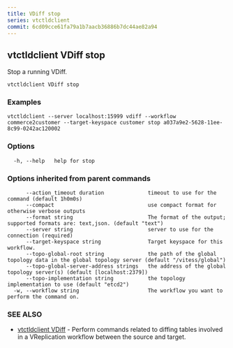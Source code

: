 ```yaml
---
title: VDiff stop
series: vtctldclient
commit: 6cd09cce61fa79a1b7aacb36886b7dc44ae82a94
---
```

## vtctldclient VDiff stop

Stop a running VDiff.

```
vtctldclient VDiff stop
```

### Examples

```
vtctldclient --server localhost:15999 vdiff --workflow commerce2customer --target-keyspace customer stop a037a9e2-5628-11ee-8c99-0242ac120002
```

### Options

```
  -h, --help   help for stop
```

### Options inherited from parent commands

```
      --action_timeout duration              timeout to use for the command (default 1h0m0s)
      --compact                              use compact format for otherwise verbose outputs
      --format string                        The format of the output; supported formats are: text,json. (default "text")
      --server string                        server to use for the connection (required)
      --target-keyspace string               Target keyspace for this workflow.
      --topo-global-root string              the path of the global topology data in the global topology server (default "/vitess/global")
      --topo-global-server-address strings   the address of the global topology server(s) (default [localhost:2379])
      --topo-implementation string           the topology implementation to use (default "etcd2")
  -w, --workflow string                      The workflow you want to perform the command on.
```

### SEE ALSO

* [vtctldclient VDiff](../)	 - Perform commands related to diffing tables involved in a VReplication workflow between the source and target.

